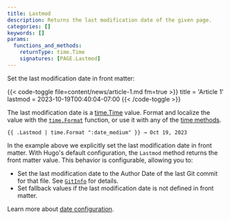 ```yaml
---
title: Lastmod
description: Returns the last modification date of the given page.
categories: []
keywords: []
params:
  functions_and_methods:
    returnType: time.Time
    signatures: [PAGE.Lastmod]
---
```


Set the last modification date in front matter:

{{< code-toggle file=content/news/article-1.md fm=true >}}
title = 'Article 1'
lastmod = 2023-10-19T00:40:04-07:00
{{< /code-toggle >}}

The last modification date is a [time.Time] value. Format and localize the value with the [`time.Format`] function, or use it with any of the [time methods].

```go-html-template
{{ .Lastmod | time.Format ":date_medium" }} → Oct 19, 2023
```

In the example above we explicitly set the last modification date in front matter. With Hugo's default configuration, the `Lastmod` method returns the front matter value. This behavior is configurable, allowing you to:

- Set the last modification date to the Author Date of the last Git commit for that file. See [`GitInfo`] for details.
- Set fallback values if the last modification date is not defined in front matter.

Learn more about [date configuration].

[`gitinfo`]: /methods/page/gitinfo/
[`time.format`]: /functions/time/format/
[date configuration]: /configuration/front-matter/#dates
[time methods]: /methods/time/
[time.time]: https://pkg.go.dev/time#Time
